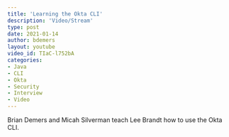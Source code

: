 ```yaml
---
title: 'Learning the Okta CLI'
description: 'Video/Stream'
type: post
date: 2021-01-14
author: bdemers
layout: youtube
video_id: TIaC-l752bA
categories:
- Java
- CLI
- Okta
- Security
- Interview
- Video
---
```


Brian Demers and Micah Silverman teach Lee Brandt how to use the Okta CLI.
